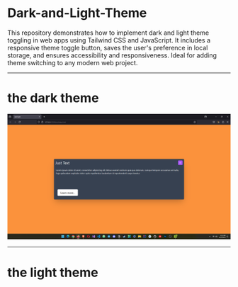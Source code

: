 # Dark-and-Light-Theme
This repository demonstrates how to implement dark and light theme toggling in web apps using Tailwind CSS and JavaScript. It includes a responsive theme toggle button, saves the user's preference in local storage, and ensures accessibility and responsiveness. Ideal for adding theme switching to any modern web project.
<hr>
<h1>the dark theme</h1>
<img src=".\screen\Screenshot 2024-10-05 181533.png">
<hr>
<h1>the light theme</h1>
<img src=".\screen\Screenshot 2024-10-05 181602.png>
